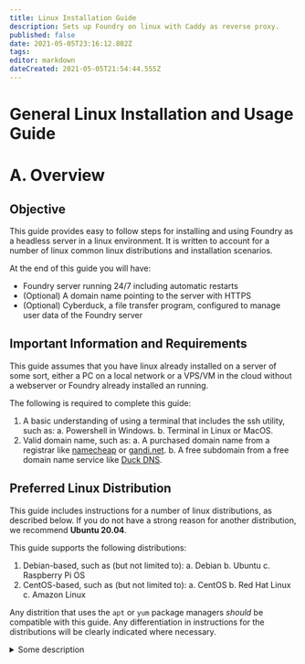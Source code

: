 ```yaml
---
title: Linux Installation Guide
description: Sets up Foundry on linux with Caddy as reverse proxy. 
published: false
date: 2021-05-05T23:16:12.802Z
tags: 
editor: markdown
dateCreated: 2021-05-05T21:54:44.555Z
---
```


# General Linux Installation and Usage Guide

# A. Overview
## Objective

This guide provides easy to follow steps for installing and using Foundry as a headless server in a linux environment. It is written to account for a number of linux common linux distributions and installation scenarios. 

At the end of this guide you will have:

* Foundry server running 24/7 including automatic restarts
* (Optional) A domain name pointing to the server with HTTPS
* (Optional) Cyberduck, a file transfer program, configured to manage user data of the Foundry server

## Important Information and Requirements

This guide assumes that you have linux already installed on a server of some sort, either a PC on a local network or a VPS/VM in the cloud without a webserver or Foundry already installed an running. 

The following is required to complete this guide:

1. A basic understanding of using a terminal that includes the ssh utility, such as:
a. Powershell in Windows.
b. Terminal in Linux or MacOS. 
2. Valid domain name, such as:
a. A purchased domain name from a registrar like [namecheap](https://namecheap.com) or [gandi.net](https://gandi.net).
b. A free subdomain from a free domain name service like [Duck DNS](http://duckdns.org).


## Preferred Linux Distribution

This guide includes instructions for a number of linux distributions, as described below. If you do not have a strong reason for another distribution, we recommend **Ubuntu 20.04**. 

This guide supports the following distributions:

1. Debian-based, such as (but not limited to):
a. Debian
b. Ubuntu
c. Raspberry Pi OS
2. CentOS-based, such as (but not limited to):
a. CentOS
b. Red Hat Linux
c. Amazon Linux

Any distrition that uses the `apt` or `yum` package managers *should* be compatible with this guide. Any differentiation in instructions for the distributions will be clearly indicated where necessary. 




<details>
  <summary>
Some description
  </summary>
  

# Lots of content

```
Your content here
```

</details>




